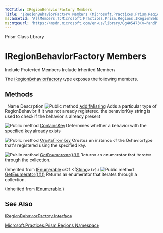 ```yaml
---
TOCTitle: IRegionBehaviorFactory Members
Title: 'IRegionBehaviorFactory Members (Microsoft.Practices.Prism.Regions)'
ms:assetid: 'AllMembers.T:Microsoft.Practices.Prism.Regions.IRegionBehaviorFactory'
ms:mtpsurl: 'https://msdn.microsoft.com/en-us/library/Gg405473(v=PandP.50)'
---
```


Prism Class Library

IRegionBehaviorFactory Members
==============================

Include Protected Members
Include Inherited Members

The [IRegionBehaviorFactory](https://msdn.microsoft.com/t:microsoft.practices.prism.regions.iregionbehaviorfactory) type exposes the following members.

Methods
-------

<span id="methodTableToggle"></span>
 
Name
Description
![](https://msdn.microsoft.com/en-us/Gg405473.pubmethod(en-us,PandP.50).gif "Public method")
[AddIfMissing](https://msdn.microsoft.com/m:microsoft.practices.prism.regions.iregionbehaviorfactory.addifmissing(system.string%2csystem.type))
Adds a particular type of RegionBehavior if it was not already registered. the behaviorKey string is used to check if the behavior is already present

![](https://msdn.microsoft.com/en-us/Gg405473.pubmethod(en-us,PandP.50).gif "Public method")
[ContainsKey](https://msdn.microsoft.com/m:microsoft.practices.prism.regions.iregionbehaviorfactory.containskey(system.string))
Determines whether a behavior with the specified key already exists

![](https://msdn.microsoft.com/en-us/Gg405473.pubmethod(en-us,PandP.50).gif "Public method")
[CreateFromKey](https://msdn.microsoft.com/m:microsoft.practices.prism.regions.iregionbehaviorfactory.createfromkey(system.string))
Creates an instance of the Behaviortype that's registered using the specified key.

![](https://msdn.microsoft.com/en-us/Gg405473.pubmethod(en-us,PandP.50).gif "Public method")
[GetEnumerator()()()](http://msdn2.microsoft.com/en-us/library/s793z9y2)
Returns an enumerator that iterates through the collection.

(Inherited from [IEnumerable](http://msdn2.microsoft.com/en-us/library/9eekhta0)&lt;(Of &lt;([String](http://msdn2.microsoft.com/en-us/library/s1wwdcbf)&gt;)&gt;).)
![](https://msdn.microsoft.com/en-us/Gg405473.pubmethod(en-us,PandP.50).gif "Public method")
[GetEnumerator()()()](http://msdn2.microsoft.com/en-us/library/5zae5365)
Returns an enumerator that iterates through a collection.

(Inherited from [IEnumerable](http://msdn2.microsoft.com/en-us/library/h1x9x1b1).)

See Also
--------

<span id="seeAlsoToggle"></span>
[IRegionBehaviorFactory Interface](https://msdn.microsoft.com/t:microsoft.practices.prism.regions.iregionbehaviorfactory)

[Microsoft.Practices.Prism.Regions Namespace](https://msdn.microsoft.com/n:microsoft.practices.prism.regions)

